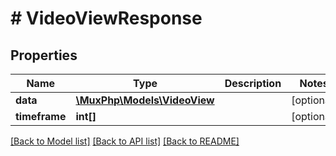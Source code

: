 # # VideoViewResponse

## Properties

Name | Type | Description | Notes
------------ | ------------- | ------------- | -------------
**data** | [**\MuxPhp\Models\VideoView**](.md) |  | [optional]
**timeframe** | **int[]** |  | [optional]

[[Back to Model list]](../../README.md#models) [[Back to API list]](../../README.md#endpoints) [[Back to README]](../../README.md)
